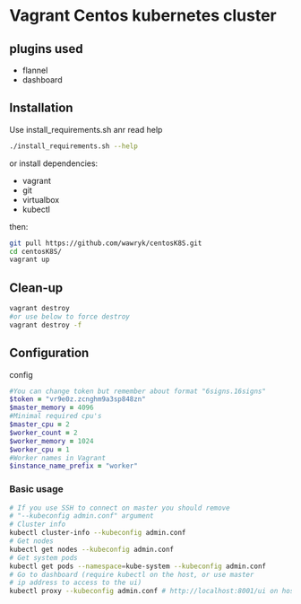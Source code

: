 # Vagrant Centos kubernetes cluster

## plugins used
- flannel
- dashboard

## Installation
Use install_requirements.sh anr read help
```bash
./install_requirements.sh --help
```

or install dependencies:
- vagrant
- git
- virtualbox
- kubectl

then:

```bash
git pull https://github.com/wawryk/centosK8S.git
cd centosK8S/
vagrant up
```
## Clean-up
```bash
vagrant destroy
#or use below to force destroy
vagrant destroy -f
```

## Configuration
config
```ruby
#You can change token but remember about format "6signs.16signs"
$token = "vr9e0z.zcnghm9a3sp848zn"
$master_memory = 4096
#Minimal required cpu's
$master_cpu = 2
$worker_count = 2
$worker_memory = 1024
$worker_cpu = 1
#Worker names in Vagrant
$instance_name_prefix = "worker"
```

### Basic usage
```bash
# If you use SSH to connect on master you should remove
# "--kubeconfig admin.conf" argument
# Cluster info
kubectl cluster-info --kubeconfig admin.conf
# Get nodes
kubectl get nodes --kubeconfig admin.conf
# Get system pods
kubectl get pods --namespace=kube-system --kubeconfig admin.conf
# Go to dashboard (require kubectl on the host, or use master
# ip address to access to the ui)
kubectl proxy --kubeconfig admin.conf # http://localhost:8001/ui on host
```
